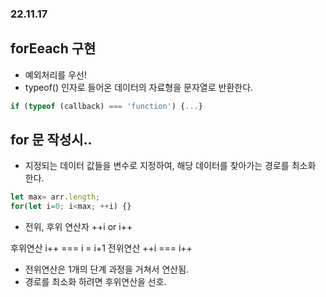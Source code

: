 ### 22.11.17

## forEeach 구현
- 예외처리를 우선!
- typeof() 인자로 들어온 데이터의 자료형을 문자열로 반환한다.
```javascript
if (typeof (callback) === 'function') {...} 
```

## for 문 작성시..
- 지정되는 데이터 값들을 변수로 지정하여, 해당 데이터를 찾아가는 경로를 최소화 한다.

```javascript
let max= arr.length;
for(let i=0; i<max; ++i) {}
```
- 전위, 후위 연산자 ++i or i++

 후위연산 i++ === i = i+1
 전위연산 ++i === i++
 
- 전위연산은 1개의 단계 과정을 거쳐서 연산됨.
- 경로를 최소화 하려면 후위연산을 선호.


